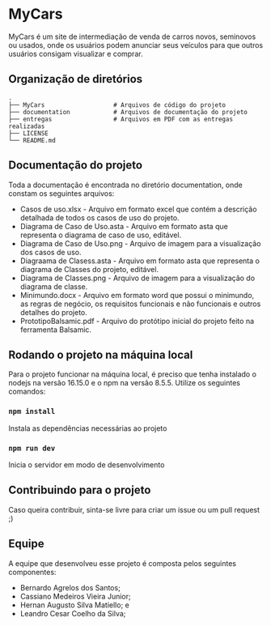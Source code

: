 # MyCars
MyCars é um site de intermediação de venda de carros novos, seminovos ou usados, onde os usuários podem anunciar seus veículos para que outros usuários consigam visualizar e comprar.

## Organização de diretórios

    .
    ├── MyCars                   # Arquivos de código do projeto
    ├── documentation            # Arquivos de documentação do projeto
    ├── entregas                 # Arquivos em PDF com as entregas realizadas
    ├── LICENSE
    └── README.md


## Documentação do projeto
Toda a documentação é encontrada no diretório documentation, onde constam os seguintes arquivos:
- Casos de uso.xlsx - Arquivo em formato excel que contém a descrição detalhada de todos os casos de uso do projeto.
- Diagrama de Caso de Uso.asta - Arquivo em formato asta que representa o diagrama de caso de uso, editável.
- Diagrama de Caso de Uso.png - Arquivo de imagem para a visualização dos casos de uso.
- Diagraama de Clasess.asta - Arquivo em formato asta que representa o diagrama de Classes do projeto, editável.
- Diagrama de Classes.png - Arquivo de imagem para a visualização do diagrama de classe.
- Minimundo.docx - Arquivo em formato word que possui o minimundo, as regras de negócio, os requisitos funcionais e não funcionais e outros detalhes do projeto.
- PrototipoBalsamic.pdf - Arquivo do protótipo inicial do projeto feito na ferramenta Balsamic.

## Rodando o projeto na máquina local
Para o projeto funcionar na máquina local, é preciso que tenha instalado o nodejs na versão 16.15.0 e o npm na versão 8.5.5.
Utilize os seguintes comandos:

### `npm install`
Instala as dependências necessárias ao projeto

### `npm run dev`
Inicia o servidor em modo de desenvolvimento

## Contribuindo para o projeto
Caso queira contribuir, sinta-se livre para criar um issue ou um pull request ;)

## Equipe
A equipe que desenvolveu esse projeto é composta pelos seguintes componentes:
- Bernardo Agrelos dos Santos;
- Cassiano Medeiros Vieira Junior;
- Hernan Augusto Silva Matiello; e
- Leandro Cesar Coelho da Silva;
